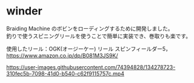 # winder


Braiding Machine のボビンをローディングするために開発しました。  
釣りで使うスピニングリールを使うことで簡単に実装でき、巻取りも楽です。

使用したリール：OGK(オージーケー) リール スピンフィールダー5，https://www.amazon.co.jp/dp/B081M3JS9K/




https://user-images.githubusercontent.com/74394828/134278723-310fec5b-7098-41d0-b540-c62f9115757c.mp4

